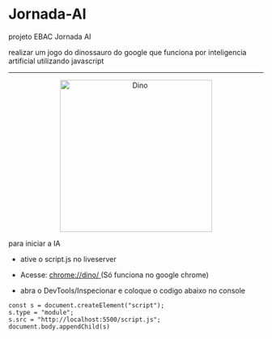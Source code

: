 # Jornada-AI

projeto EBAC Jornada AI

realizar um jogo do dinossauro do google que funciona por inteligencia artificial utilizando javascript

<div align="center">
<hr>
  
<img alt="Dino" src="https://i.pinimg.com/originals/72/87/87/728787a9888324147b27767e8cdf4973.gif"  width=300px>
  
</div>

para iniciar a IA

- ative o script.js no liveserver

- Acesse: <a href="chrome://dino/" target="_blank"> chrome://dino/ </a> (Só funciona no google chrome)

- abra o DevTools/Inspecionar e coloque o codigo abaixo no console

```
const s = document.createElement("script");
s.type = "module";
s.src = "http://localhost:5500/script.js";
document.body.appendChild(s)

```
